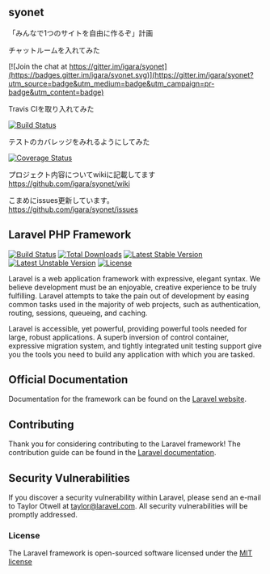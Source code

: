## syonet

「みんなで1つのサイトを自由に作るぞ」計画<br>

チャットルームを入れてみた<br>

[![Join the chat at https://gitter.im/igara/syonet](https://badges.gitter.im/igara/syonet.svg)](https://gitter.im/igara/syonet?utm_source=badge&utm_medium=badge&utm_campaign=pr-badge&utm_content=badge)

Travis CIを取り入れてみた<br>

[![Build Status](https://travis-ci.org/igara/syonet.svg?branch=master)](https://travis-ci.org/igara/syonet)

テストのカバレッジをみれるようにしてみた<br>

[![Coverage Status](https://coveralls.io/repos/github/igara/syonet/badge.svg?branch=master)](https://coveralls.io/github/igara/syonet?branch=master)

プロジェクト内容についてwikiに記載してます<br>
https://github.com/igara/syonet/wiki


こまめにissues更新しています。<br>
https://github.com/igara/syonet/issues




## Laravel PHP Framework

[![Build Status](https://travis-ci.org/laravel/framework.svg)](https://travis-ci.org/laravel/framework)
[![Total Downloads](https://poser.pugx.org/laravel/framework/d/total.svg)](https://packagist.org/packages/laravel/framework)
[![Latest Stable Version](https://poser.pugx.org/laravel/framework/v/stable.svg)](https://packagist.org/packages/laravel/framework)
[![Latest Unstable Version](https://poser.pugx.org/laravel/framework/v/unstable.svg)](https://packagist.org/packages/laravel/framework)
[![License](https://poser.pugx.org/laravel/framework/license.svg)](https://packagist.org/packages/laravel/framework)

Laravel is a web application framework with expressive, elegant syntax. We believe development must be an enjoyable, creative experience to be truly fulfilling. Laravel attempts to take the pain out of development by easing common tasks used in the majority of web projects, such as authentication, routing, sessions, queueing, and caching.

Laravel is accessible, yet powerful, providing powerful tools needed for large, robust applications. A superb inversion of control container, expressive migration system, and tightly integrated unit testing support give you the tools you need to build any application with which you are tasked.

## Official Documentation

Documentation for the framework can be found on the [Laravel website](http://laravel.com/docs).

## Contributing

Thank you for considering contributing to the Laravel framework! The contribution guide can be found in the [Laravel documentation](http://laravel.com/docs/contributions).

## Security Vulnerabilities

If you discover a security vulnerability within Laravel, please send an e-mail to Taylor Otwell at taylor@laravel.com. All security vulnerabilities will be promptly addressed.

### License

The Laravel framework is open-sourced software licensed under the [MIT license](http://opensource.org/licenses/MIT)
